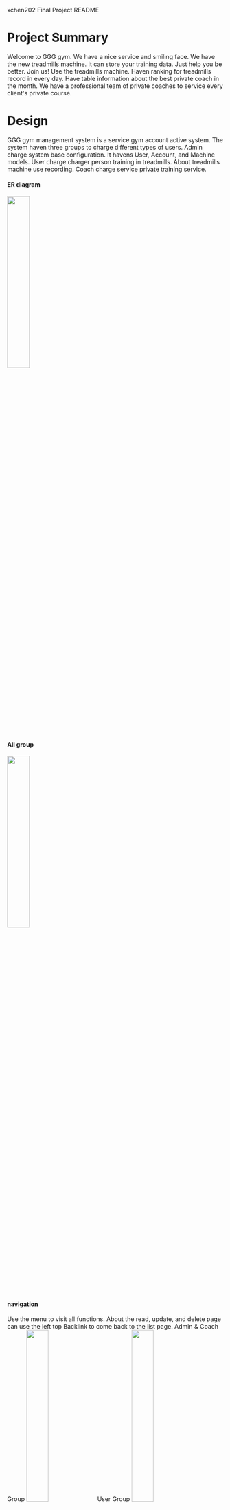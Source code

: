 xchen202 Final Project README  

<h1>Project Summary  </h1>
Welcome to GGG gym. We have a nice service and smiling face.  
We have the new treadmills machine. It can store your training data. Just help you be better.  
Join us! Use the treadmills machine. Haven ranking for treadmills record in every day. Have table information about the best private coach in the month. We have a professional team of private coaches to service every client's private course.





<h1>Design   </h1>
GGG gym management system is a service gym account active system. The system haven three groups to charge different types of users.    
Admin charge system base configuration. It havens User, Account, and Machine models.   
User charge charger person training in treadmills. About treadmills machine use recording.  
Coach charge service private training service.
<H4>ER diagram</h4>     
<img width="32%" src="doc/final/er_diagram.png"/>     
<h4>All group</h4>
<img width="32%" src="doc/final/group.png"/>   


<h4>navigation</h4>
Use the menu to visit all functions. About the read, update, and delete page can use the left top Backlink to come back to the list page.
Admin & Coach Group
<img width="32%" src="doc/final/menu1.png"/>  
User Group
<img width="32%" src="doc/final/menu2.png"/>  


<h4>additional</h4>
I try using dialog to complete the CRUD page operation.  
Rewrite a new class GenericController help me less code. It's an improvement by Instructor Example.   
Use the dialog to operate CRUD. Looking at this example.
<img width="32%" src="doc/final/dialaog_read.png"/>   
Retaliate file:   
GenericController.java is an abstract parent class.      
MachineController.java is a children's class.   
GenericEntity.java   
FormView.java   
faces-config.xml additional dialog view handler. If you're lost this file. The DialogConfirm will not work.   
machine.xhtml tempalte file for jsp.  
pom.xml I join a UI plugin primefaces.10.0.0  




<h1>Requirements    </h1>
<h4>Software information. </h4>  
IDE: Apache NetBeans IDE 12.6    
Java: "11.0.9.1" 2020-11-04  
Server: payara 5.2.0
Mysql: 5.7    
UI component: primefaces 10.0.0 
(linked: https://www.primefaces.org/showcase/ui/overlay/confirmDialog.xhtml?jfwid=cb8c9 )
<h4>Start build project.    </h4>
download GitHub code.
https://github.com/itmd4515/itmd4515-s22-fp-WillingChin.git
Step1: Open Netbeans Git tools
<img width="32%" src="doc/final/open_GitHub.png"/>
Step2: Enter URL, username, and password after clicking next to download code.
<img width="32%" src="doc/final/downloadCode.png"/>

<h4>Add Payara5 server  </h4>
Step 1: Toggle the Services tab. (Services tab in the left top middle part.) Chosen Server right click "Add Server"
<img width="32%" src="doc/final/services.png"/>
Step 2: Choose the payara server.
<img width="32%" src="doc/final/Choose_Payara.png"/>
Step 3: Copy the path to the installation location.
<img width="32%" src="doc/final/Add_Server_Instance.png"/>
Step 4: Configuration server information.
<img width="32%" src="doc/final/configuration.png"/>
Step 4: Configuration server information.

<h4>Running programe  </h4>
Step 1: Chosen your project right click open properties
<img width="32%" src="doc/final/properties.png"/>
Step 2: Chose project run server.
<img width="32%" src="doc/final/run.png"/>
Step 3: Project run.
<img width="32%" src="doc/final/project_run.png"/>
Step 4: Open your browser and visit a website. http://localhost:8080/xchen202-fp/
<img width="32%" src="doc/final/login.png"/>



<h1>Screen Captures    </h1> 
<h4>Admin group test.  </h4>
login admin_Coach: admin_Coach  
<h5> User menu </h5>
Visit the user menu where you see the user list.  
<img width="32%" src="doc/final/user1.png"/>
Click the red button. Enter the user information page. After clicking the Left Back linked came back user list page.  
<img width="32%" src="doc/final/user_read.png"/>
Click the linked "Add New User" and enter this page. When you click the "Create user" button. It will show every important tip to help input the right format.   
<img width="32%" src="doc/final/user_create_validation.png"/>
Validation password input.   
<img width="32%" src="doc/final/user_create_fail.png"/>
Click the delete button. Enter delete information page. After clicking the Confirm Deletion Button success after will forward the user list page.  
<img width="32%" src="doc/final/user_delete.png"/>


<h5> Account menu </h5>
Visit the account menu where you see the account list. Magnifying glass Icon and the red button is the same function.  
<img width="32%" src="doc/final/account_list.png"/>
Click the red button. You can see a dialog view.      
<img width="32%" src="doc/final/account_read.png"/>
Click the Update button. You can see a dialog view.      
<img width="32%" src="doc/final/account_update.png"/>
Delete Button success after will close the current dialog view.    
<img width="32%" src="doc/final/account_delete.png"/>


<h5> Machine menu </h5>
If the machine is not used that can be deleted. So you can add a new Machine.
For data example. 

			 name: (2022）Supreme Edition
	operationDesk: LED Blue screen	
			power: 3.0HP
			speed: 1.0-10 Gear	
			 size: 1100*510mm
		   weight: 38/45kg	
			price: 2999
	 machine type: EXPENSIVE

<img width="32%" src="doc/final/machine_list.png"/>
Click the update button. You can modify machine information.
<img width="32%" src="doc/final/treadmills_update.png"/>
If the machine does not been used you can delete it. Forward delete the page that Comfirm Deletion.
<img width="32%" src="doc/final/machine_delete.png"/>


<h4>User group test.  </h4>
login user1: user1  
<h5> Treadmills menu </h5>
Click the menu Treadmills forward treadmills list.
<img width="32%" src="doc/final/machine_list.png"/>
Click the linked "record Treadmills".
For data example:

			 account: user1    
			 machine: (2022）Supreme Edition	     
			altitude: 0     
			 	kcal: 889   
			   mills: 8   
		   startDate: 2022/04/29	
			 useTime: 00:44:00 	

<img width="32%" src="doc/final/machine_create.png"/>
Click the delete linked forward to delete the page that you can click "Update Treadmills" to delete this data.
<img width="32%" src="doc/final/machine_update.png"/>
Click the delete linked forward to delete the page that you can click "Comfirm Deletion" to delete this data. 
<img width="32%" src="doc/final/machine_delete.png"/>




<h1>Expected Results/Known Issues     </h1> 
Oh...no. I think I will lose a lot of scores.
<h4>I don't how to check the old password and the new password is the same.</h4>
On the update page, I implement a change password. The program logic is right. But API is not running is different. Every time execute "hash.generate(pwd)" it will get a different result.
<img width="32%" src="doc/final/issue1.png"/>
In User.java file I annotated this code. //@EntityListeners(UserListener.class)      
<img width="32%" src="doc/final/issue1_code.png"/>

<h4>close button not work in create page.</h4>
The close button in creates a dialog view it does not work.  
<img width="32%" src="doc/final/issue2.png"/>
I only have the red square frame code that is different.
<img width="32%" src="doc/final/issue2_code.png"/>

<h4>Close dialog view after how to refresh list pare.</h4>
<img width="32%" src="doc/final/issue3.png"/>


<h1>Development Insights     </h1>
The ITM 515 is a full-stack developer course. But I want to learn more about the back-end. In EJB teacher we more DialogActionListener is very cool. Following the course instructor's example will very easy to complete homework.
<h4>I need keep i real could completed all functionality!  </h4>
For midterm homework, I use quick property type tools. Design three group menus charge different staff to manage this system. But Final project I try use primefaces after I could complete the Coach part menu. I really feel I need to download a  project was use primifaces. Use the example of haven real project. Not a component. It lost some configuration and the code rule is very hard to use.



<h4>Something I feel very bad about.</h4>
I try to merge front-end read, update, and delete to us one page. Get the bug more and config parameters are more and more. I lost controller for my plan again.

    <p:commandButton value="read" action="#{formView.viewForm}" style="margin-right:20px;" styleClass="p-mr-2" icon="pi pi-check" >   
        <f:setPropertyActionListener value="#{form}" target="#{formView.form}" />      
        <f:setPropertyActionListener value="#{accountController.folder}" target="#{formView.folder}" />
        <f:setPropertyActionListener value="#{accountController.entityName}" target="#{formView.entityName}" />
        <f:setPropertyActionListener value="read" target="#{formView.operation}" />
        <f:setPropertyActionListener value="Account" target="#{formView.header}" />   
    </p:commandButton>   
This code does not work for refreshing the list page and closing the dialog view. But it stores data in MySQL.   

    <p:commandButton value="Save" styleClass="ui-confirmdialog-yes" rendered="#	{formView.operation == 'update'}">     
    	<f:actionListener binding="${accountController.executeUpdateButtonClick(formView.form, close)}"/>     
    	<f:actionListener binding="${formView.doSomethingAndCloseDialog()}"/>    
    </p:commandButton>     

In the Installation part. I want to use cmd to run the payara5 server deploy war program. But failed to do this. So I came back to use Netbeans to develop.


<h4>Personl summary</h4>
I don't want to lose the passion to do everything I want to do. In this course. I want to use primefaces DialogConfirm to implement every CRUD page view. After I was merging the Controller common method to GenericController. That is what I want to do.

Liking the real world we handle everything information every day. Every day we do repeat life and get a better life.  We analyze the last experience unit it became stable we call it perfect. 
We will operate every information to CRUD operation. I can use Generic or code -template-generator to save your time.




Two chinese student should know.
How to change default language of javadoc to English?
https://stackoverflow.com/c/itmd4515-spring-2022/questions/242
Hibernate Validator: Violation Message Language
https://stackoverflow.com/questions/43725532/hibernate-validator-violation-message-language



